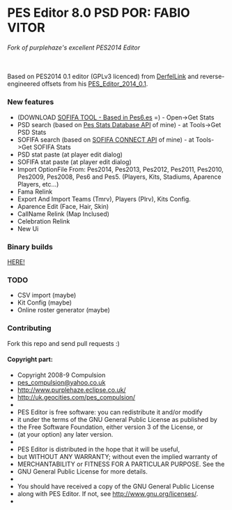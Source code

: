 # PES Editor 8.0 PSD POR: FABIO VITOR
###### Fork of purplehaze's excellent PES2014 Editor
\
Based on PES2014 0.1 editor (GPLv3 licenced) from [DerfelLink](https://www.evo-web.co.uk/members/derfellink.30046/) and reverse-engineered offsets from his [PES_Editor_2014_0.1](https://www.mediafire.com/file/yfgzaykd6lgwscs/PESEditor5-6-08-09-10-11-12-13-14v0.1_%25281%2529.zip/file).

### New features
* (DOWNLOAD [SOFIFA TOOL - Based in Pes6.es](https://github.com/FVitor7/PES-EDITOR-7.0-PSD/raw/master/SOFIFA2PES.exe) =) - Open->Get Stats
* PSD search (based on [Pes Stats Database API](https://github.com/FVitor7/api-pes-stats-database) of mine) - at Tools->Get PSD Stats
* SOFIFA search (based on [SOFIFA CONNECT API](https://github.com/FVitor7/connect-api-sofifa) of mine) - at Tools->Get SOFIFA Stats
* PSD stat paste (at player edit dialog)
* SOFIFA stat paste (at player edit dialog)
* Import OptionFile From: Pes2014, Pes2013, Pes2012, Pes2011, Pes2010, Pes2009, Pes2008, Pes6 and Pes5. (Players, Kits, Stadiums, Aparence Players, etc...)
* Fama Relink
* Export And Import Teams (Tmrv), Players (Plrv), Kits Config.
* Aparence Edit (Face, Hair, Skin)
* CallName Relink (Map Inclused)
* Celebration Relink
* New Ui
### Binary builds
[HERE!](https://github.com/FVitor7/PES-EDITOR-7.0-PSD/releases/)
 
### TODO
* CSV import (maybe)
* Kit Config (maybe)
* Online roster generator (maybe)

### Contributing
Fork this repo and send pull requests :) 
  
#### Copyright part:
 * Copyright 2008-9 Compulsion
 * <pes_compulsion@yahoo.co.uk>
 * <http://www.purplehaze.eclipse.co.uk/>
 * <http://uk.geocities.com/pes_compulsion/>
 *
 * PES Editor is free software: you can redistribute it and/or modify
 * it under the terms of the GNU General Public License as published by
 * the Free Software Foundation, either version 3 of the License, or
 * (at your option) any later version.
 *
 * PES Editor is distributed in the hope that it will be useful,
 * but WITHOUT ANY WARRANTY; without even the implied warranty of
 * MERCHANTABILITY or FITNESS FOR A PARTICULAR PURPOSE.  See the
 * GNU General Public License for more details.
 *
 * You should have received a copy of the GNU General Public License
 * along with PES Editor.  If not, see <http://www.gnu.org/licenses/>.
 *

